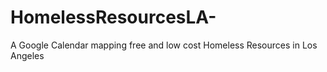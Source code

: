 # HomelessResourcesLA-
A Google Calendar mapping free and low cost Homeless Resources in Los Angeles  
